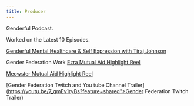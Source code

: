 ```yaml
---
title: Producer
---
```


Genderful Podcast. 

Worked on the Latest 10 Episodes.

[Genderful Mental Healthcare & Self Expression with Tiraj Johnson](https://www.youtube.com/watch?v=kbabY1ZpYwo)

Gender Federation Work
[Ezra Mutual Aid Highlight Reel](https://youtu.be/Pd_kYcpyJ7I?feature=shared)

[Meowster Mutual Aid Highlight Reel](https://youtu.be/gmwZtYLCB-o?feature=shared)

[Gender Federation Twitch and You tube Channel Trailer](https://youtu.be/7_qmEv1ryBs?feature=shared">Gender Federation Twitch Trailer)

